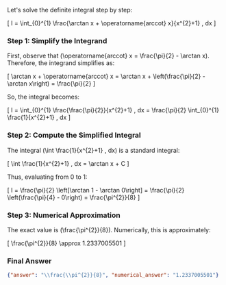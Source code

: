Let's solve the definite integral step by step:

\[
I = \int_{0}^{1} \frac{\arctan x + \operatorname{arccot} x}{x^{2}+1} \, dx
\]

### Step 1: Simplify the Integrand
First, observe that \(\operatorname{arccot} x = \frac{\pi}{2} - \arctan x\). Therefore, the integrand simplifies as:

\[
\arctan x + \operatorname{arccot} x = \arctan x + \left(\frac{\pi}{2} - \arctan x\right) = \frac{\pi}{2}
\]

So, the integral becomes:

\[
I = \int_{0}^{1} \frac{\frac{\pi}{2}}{x^{2}+1} \, dx = \frac{\pi}{2} \int_{0}^{1} \frac{1}{x^{2}+1} \, dx
\]

### Step 2: Compute the Simplified Integral
The integral \(\int \frac{1}{x^{2}+1} \, dx\) is a standard integral:

\[
\int \frac{1}{x^{2}+1} \, dx = \arctan x + C
\]

Thus, evaluating from 0 to 1:

\[
I = \frac{\pi}{2} \left[\arctan 1 - \arctan 0\right] = \frac{\pi}{2} \left(\frac{\pi}{4} - 0\right) = \frac{\pi^{2}}{8}
\]

### Step 3: Numerical Approximation
The exact value is \(\frac{\pi^{2}}{8}\). Numerically, this is approximately:

\[
\frac{\pi^{2}}{8} \approx 1.2337005501
\]

### Final Answer
```json
{"answer": "\\frac{\\pi^{2}}{8}", "numerical_answer": "1.2337005501"}
```